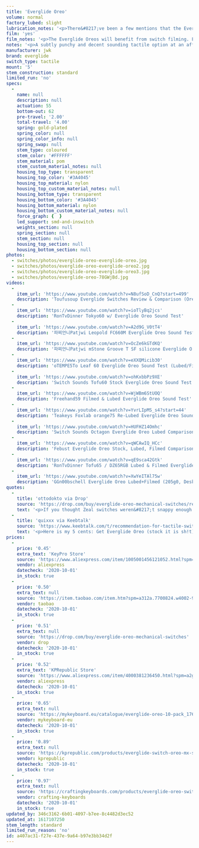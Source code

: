 ```yaml
---
title: 'Everglide Oreo'
volume: normal
factory_lubed: slight
lubrication_notes: '<p>There&#8217;ve been a few mentions that the Everglide Oreos can feel &#8216;scratchy&#8217; in their stock form. A moderate application of lube, such as Tribosys 3204 or Krytox 205g0 can assist in this regard. Always remember that your mileage, especially with switch lubing, may vary.</p>'
film: 'yes'
film_notes: '<p>The Everglide Oreos will benefit from switch filming. Films such as TX Clear can assist in lowering the <a href="https://drop.com/buy/everglide-oreo-mechanical-switches/reviews?sort=highestRated&amp;search=film">wobble</a> and improving the overall sound, which has been regarded as &#8216;rattly&#8217; due to the looser top housing.</p>'
notes: '<p>A subtly punchy and decent sounding tactile option at an affordable price-point. The tactile bump is pronounced, starts high, and has virtually no pre-travel. The Everglide Oreo switch benefits from lubing and filming to eliminate inconsistencies and improve the overall sound and feel.</p>'
manufacturer: jwk
brand: everglide
switch_type: tactile
mount: '5'
stem_construction: standard
limited_run: 'no'
specs:
  -
    name: null
    description: null
    actuation: 55
    bottom-out: 62
    pre-travel: '2.00'
    total-travel: '4.00'
    spring: gold-plated
    spring_color: null
    spring_color_info: null
    spring_swap: null
    stem_type: coloured
    stem_color: '#FFFFFF'
    stem_material: pom
    stem_custom_material_notes: null
    housing_top_type: transparent
    housing_top_color: '#3A4045'
    housing_top_material: nylon
    housing_top_custom_material_notes: null
    housing_bottom_type: transparent
    housing_bottom_color: '#3A4045'
    housing_bottom_material: nylon
    housing_bottom_custom_material_notes: null
    force_graph: {  }
    led_support: smd-and-inswitch
    weights_section: null
    spring_section: null
    stem_section: null
    housing_top_section: null
    housing_bottom_section: null
photos:
  - switches/photos/everglide-oreo-everglide-oreo.jpg
  - switches/photos/everglide-oreo-everglide-oreo2.jpg
  - switches/photos/everglide-oreo-everglide-oreo3.jpg
  - switches/photos/everglide-oreo-78GWjBd.jpg
videos:
  -
    item_url: 'https://www.youtube.com/watch?v=N8ufSoD_CnQ?start=499'
    description: 'Toufusoup Everglide Switches Review & Comparison (Oreos at 08:19)'
  -
    item_url: 'https://www.youtube.com/watch?v=ioTlyBq2jcs'
    description: 'RonTvDinner Tokyo60 w/ Everglide Oreo Sound Test'
  -
    item_url: 'https://www.youtube.com/watch?v=A2d9G_V0tT4'
    description: '파찌언니Patjwi Leopold FC660M Everglide Oreo Sound Test'
  -
    item_url: 'https://www.youtube.com/watch?v=OcZe6kGTdKQ'
    description: '파찌언니Patjwi mStone Groove T SF silicone Everglide Oreo Sound Test'
  -
    item_url: 'https://www.youtube.com/watch?v=eXXQMicib30'
    description: 'oTEMPE5To Leaf 60 Everglide Oreo Sound Test (Lubed/Filmed/Spring Swap)'
  -
    item_url: 'https://www.youtube.com/watch?v=ohKxbbPz9XE'
    description: 'Switch Sounds Tofu60 Stock Everglide Oreo Sound Test'
  -
    item_url: 'https://www.youtube.com/watch?v=WjWBm6StUOQ'
    description: 'Freehand59 Filmed & Lubed Everglide Oreo Sound Test'
  -
    item_url: 'https://www.youtube.com/watch?v=YvrLIpMS_s4?start=44'
    description: 'Teakeys Foxlab orange75 Re-Lubed Everglide Oreo Sound Test (ASMR)'
  -
    item_url: 'https://www.youtube.com/watch?v=HUFHZ14Omhc'
    description: 'Switch Sounds Octagon Everglide Oreo Lubed Comparison'
  -
    item_url: 'https://www.youtube.com/watch?v=qWCAwIQ_HCc'
    description: 'Febust Everglide Oreo Stock, Lubed, Filmed Comparison'
  -
    item_url: 'https://www.youtube.com/watch?v=qE9sca42Gtk'
    description: 'RonTvDinner Tofu65 / DZ65RGB Lubed & Filmed Everglide Oreo Sound Test'
  -
    item_url: 'https://www.youtube.com/watch?v=XwYeITAl75w'
    description: 'GGn00bschell Everglide Oreo Lubed+Filmed (205g0, Deskeys)'
quotes:
  -
    title: 'ottodokto via Drop'
    source: 'https://drop.com/buy/everglide-oreo-mechanical-switches/reviews/2681889'
    text: '<p>If you thought Zeal switches weren&#8217;t snappy enough but had good tactility, this is the answer.</p>'
  -
    title: 'quixxx via Keebtalk'
    source: 'https://www.keebtalk.com/t/recommendation-for-tactile-switch-non-clicky/10843/12'
    text: '<p>Here is my 5 cents: Get Everglide Oreo (stock it is sh!t) but after filming and lubing it is close to thocky (housing material play big factor here, and will less thockier than HP), it has sharper tactile feel and it is cheap (i think i bought for $44 for 90 switch on drop).</p>'
prices:
  -
    price: '0.45'
    extra_text: 'KeyPro Store'
    source: 'https://www.aliexpress.com/item/1005001456121052.html?spm=a2g0o.productlist.0.0.2d7a68bcvKcIc4&algo_pvid=5e94cced-a175-4f18-9ec8-6048b2260317&algo_expid=5e94cced-a175-4f18-9ec8-6048b2260317-1&btsid=0bb0623c16015867318963985efe1b&ws_ab_test=searchweb0_0,searchweb201602_,searchweb201603_'
    vendor: aliexpress
    datecheck: '2020-10-01'
    in_stock: true
  -
    price: '0.50'
    extra_text: null
    source: 'https://item.taobao.com/item.htm?spm=a312a.7700824.w4002-9199778126.10.bff05241bxjDOR&id=589344443796'
    vendor: taobao
    datecheck: '2020-10-01'
    in_stock: true
  -
    price: '0.51'
    extra_text: null
    source: 'https://drop.com/buy/everglide-oreo-mechanical-switches'
    vendor: drop
    datecheck: '2020-10-01'
    in_stock: true
  -
    price: '0.52'
    extra_text: 'KPRepublic Store'
    source: 'https://www.aliexpress.com/item/4000381236450.html?spm=a2g0o.productlist.0.0.2d7a68bcvKcIc4&algo_pvid=5e94cced-a175-4f18-9ec8-6048b2260317&algo_expid=5e94cced-a175-4f18-9ec8-6048b2260317-2&btsid=0bb0623c16015867318963985efe1b&ws_ab_test=searchweb0_0,searchweb201602_,searchweb201603_'
    vendor: aliexpress
    datecheck: '2020-10-01'
    in_stock: true
  -
    price: '0.65'
    extra_text: null
    source: 'https://mykeyboard.eu/catalogue/everglide-oreo-10-pack_1765/'
    vendor: mykeyboard-eu
    datecheck: '2020-10-01'
    in_stock: true
  -
    price: '0.89'
    extra_text: null
    source: 'https://kprepublic.com/products/everglide-switch-oreo-mx-stem-transparent-clear-5pin-45g-tactile'
    vendor: kprepublic
    datecheck: '2020-10-01'
    in_stock: true
  -
    price: '0.97'
    extra_text: null
    source: 'https://craftingkeyboards.com/products/everglide-oreo-switches'
    vendor: crafting-keyboards
    datecheck: '2020-10-01'
    in_stock: true
updated_by: 346c3162-6b01-4097-b7ee-8c4482d3ec52
updated_at: 1617107250
stem_length: standard
limited_run_reason: 'no'
id: a407ac31-f27e-437e-9a64-b97e3bb34d2f
---
```

